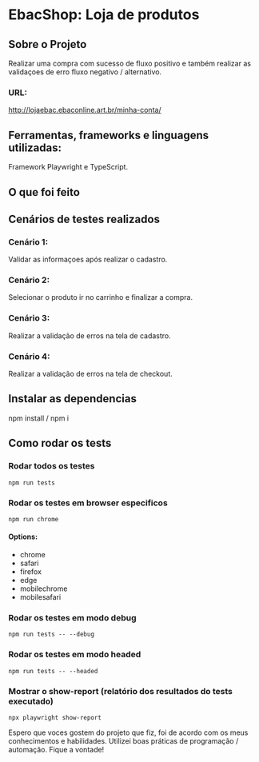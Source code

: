 # EbacShop: Loja de produtos

## Sobre o Projeto
Realizar uma compra com sucesso de fluxo positivo e também realizar as validaçoes de erro fluxo negativo / alternativo.

### URL: 
http://lojaebac.ebaconline.art.br/minha-conta/

## Ferramentas, frameworks e linguagens utilizadas:

Framework Playwright e TypeScript.

## O que foi feito

## Cenários de testes realizados

### Cenário 1:
Validar as informaçoes após realizar o cadastro.

### Cenário 2:
Selecionar o produto ir no carrinho e finalizar a compra.

### Cenário 3:
Realizar a validação de erros na tela de cadastro.

### Cenário 4:
Realizar a validação de erros na tela de checkout.

## Instalar as dependencias
npm install / npm i

## Como rodar os tests

### Rodar todos os testes
```
npm run tests
```

### Rodar os testes em browser especificos
```
npm run chrome
```
#### Options:
- chrome
- safari
- firefox
- edge
- mobilechrome
- mobilesafari

### Rodar os testes em modo debug
```
npm run tests -- --debug
```

### Rodar os testes em modo headed
```
npm run tests -- --headed
```

### Mostrar o show-report (relatório dos resultados do tests executado)
```
npx playwright show-report
```

Espero que voces gostem do projeto que fiz, foi de acordo com os meus conhecimentos e habilidades. Utilizei boas práticas de programação / automação. Fique a vontade!